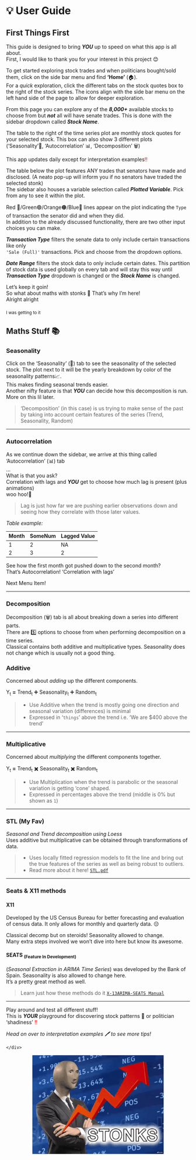 ﻿<!DOCTYPE html>
<html>


  <div class="stackedit__right">
    <div class="stackedit__html">
      <h1 id="bulb-user-guide">💡 User Guide</h1>
<h2 id="first-things-first">First Things First</h2>
<p>This guide is designed to bring <em><strong>YOU</strong></em> up to speed on what this app is all about.<br>
First, I would like to thank you for your interest in this project 😊</p>
<p>To get started exploring stock trades and when politicians bought/sold them, click on the side bar menu and find <strong>‘Home’</strong> (🏠).<br>
For a <em>quick</em> exploration, click the different tabs on the stock quotes box to the right of the stock series. The icons align with the side bar menu on the left hand side of the page to allow for deeper exploration.</p>
<p>From this page you can explore any of the <em><strong>8,000+</strong></em> available stocks to choose from but <em><strong>not</strong></em> all will have senate trades. This is done with the sidebar dropdown called <em><strong>Stock Name</strong></em>.</p>
<p>The table to the right of the time series plot are monthly stock quotes for your selected stock. This box can also show 3 different plots (‘Seasonality’🍃, ‘Autocorrelation’ 📊, ‘Decomposition’ 🗑️)</p>
<p>This app updates daily except for interpretation examples<font color="red">‼️</font></p>
<p>The table below the plot features ANY trades that senators have made and disclosed. (A neato pop-up will inform you if no senators have traded the selected stonk)<br>
The sidebar also houses a variable selection called <em><strong>Plotted Variable</strong></em>. Pick from any to see it within the plot.</p>
<p>Red 🔴/Green🟢/Orange🟠/Blue🔵 lines appear on the plot indicating the <code>Type</code> of transaction the senator did and when they did.<br>
In addition to the already discussed functionality, there are two other input choices you can make.</p>
<p><em><strong>Transaction Type</strong></em> filters the senate data to only include certain transactions like only<br>
<code>'Sale (Full)'</code> transactions. Pick and choose from the dropdown options.</p>
<p><em><strong>Date Range</strong></em> filters the stock data to only include certain dates. This partition of stock data is used globally on every tab and will stay this way until <em><strong>Transaction Type</strong></em> dropdown is changed or the <em><strong>Stock Name</strong></em> is changed.</p>
<p>Let’s keep it goin!<br>
So what about maths with stonks 🚀 That’s why I’m here!<br>
Alright alright</p>
<p><sub>I was getting to it</sub></p>
<h2 id="maths-stuff-books">Maths Stuff 📚</h2>
<h3 id="seasonality">Seasonality</h3>
<p>Click on the ‘Seasonality’ (🍃) tab to see the seasonality of the selected stock. The plot next to it will be the yearly breakdown by color of the seasonality patterns📈.<br>
This makes finding seasonal trends easier.<br>
Another nifty feature is that <em><strong>YOU</strong></em> can decide how this decomposition is run. More on this lil later.</p>
<blockquote>
<p>‘Decomposition’ (in this case) is us trying to make sense of the past by taking into account certain features of the series (Trend, Seasonality, Random)</p>
</blockquote>
<hr>
<h3 id="autocorrelation">Autocorrelation</h3>
<p>As we continue down the sidebar, we arrive at this thing called ‘Autocorrelation’ (📊) tab<br>
…<br>
What is that you ask?<br>
Correlation with lags and <em><strong>YOU</strong></em> get to choose how much lag is present (plus animations)<br>
woo hoo!🎉</p>
<blockquote>
<p>Lag is just how far we are pushing earlier observations down and seeing how they correlate with those later values.</p>
</blockquote>
<p><em>Table example:</em></p>

<table>
<thead>
<tr>
<th>Month</th>
<th>SomeNum</th>
<th>Lagged Value</th>
</tr>
</thead>
<tbody>
<tr>
<td>1</td>
<td>2</td>
<td>NA</td>
</tr>
<tr>
<td>2</td>
<td>3</td>
<td>2</td>
</tr>
</tbody>
</table><p>See how the first month got pushed down to the second month?<br>
That’s Autocorrelation! ‘Correlation with lags’</p>
<p>Next Menu Item!</p>
<hr>
<h3 id="decomposition">Decomposition</h3>
<p>Decomposition (🗑️) tab is all about breaking down a series into different parts.<br>
There are 5️⃣ options to choose from when performing decomposition on a time series.<br>
Classical contains both additive and multiplicative types. Seasonality does not change which is usually not a good thing.</p>
<h3 id="additive">Additive</h3>
<p>Concerned about <em>adding</em> up the different components.</p>
<p>Y<sub>t</sub> <strong>=</strong> Trend<sub>t</sub> ➕ Seasonality<sub>t</sub>  ➕ Random<sub>t</sub></p>
<blockquote>
<ul>
<li>Use Additive when the trend is mostly going one direction and seasonal variation (differences) is minimal</li>
<li>Expressed in ‘<code>things</code>’ above the trend i.e. ‘We are $400 above the trend’</li>
</ul>
</blockquote>
<hr>
<h3 id="multiplicative">Multiplicative</h3>
<p>Concerned about <em>multiplying</em> the different components together.</p>
<p>Y<sub>t</sub> <strong>=</strong> Trend<sub>t</sub>  ✖️ Seasonality<sub>t</sub>  ✖️ Random<sub>t</sub></p>
<blockquote>
<ul>
<li>Use Multiplication when the trend is parabolic or the seasonal variation is getting ‘cone’ shaped.</li>
<li>Expressed in percentages above the trend (middle is 0% but shown as <code>1</code>)</li>
</ul>
</blockquote>
<hr>
<h3 id="stl-my-fav">STL (My Fav)</h3>
<p><em>Seasonal and Trend decomposition using Loess</em><br>
Uses additive but multiplicative can be obtained through transformations of data.</p>
<blockquote>
<ul>
<li>Uses locally fitted regression models to fit the line and bring out the true features of the series as well as being robust to outliers.</li>
<li>Read more about it here! <a href="https://www.scb.se/contentassets/ca21efb41fee47d293bbee5bf7be7fb3/stl-a-seasonal-trend-decomposition-procedure-based-on-loess.pdf"><code>STL.pdf</code></a></li>
</ul>
</blockquote>
<hr>
<h3 id="seats--x11-methods">Seats &amp; X11 methods</h3>
<h4 id="x11">X11</h4>
<p>Developed by the US Census Bureau for better forecasting and evaluation of census data. It only allows for monthly and quarterly data. 😔</p>
<p>Classical decomp but on steroids! Seasonality allowed to change.<br>
Many extra steps involved we won’t dive into here but know its awesome.</p>
<h4 id="seats-subfeature-in-developmentsub">SEATS <sub>(Feature In Development)</sub></h4>
<p>(<em>Seasonal Extraction in ARIMA Time Series</em>) was developed by the Bank of Spain. Seasonality is also allowed to change here.<br>
It’s a pretty great method as well.</p>
<blockquote>
<p>Learn just how these methods do it <a href="https://www2.census.gov/software/x-13arima-seats/x-13-data/documentation/docx13as.pdf"><code>X-13ARIMA-SEATS Manual</code></a></p>
</blockquote>
<hr>
<p>Play around and test all different stuff!<br>
This is <em><strong>YOUR</strong></em> playground for discovering stock patterns 🚀 or politician ‘shadiness’ <font color="red">‼️</font></p>
<p><em>Head on over to interpretation examples 🖊 to see more tips!</em></p>

    </div>
  </div>
</body>

</html>


    
<div style="text-align: center;">
<img SRC="www/giphy.gif">
</body>

</html>
